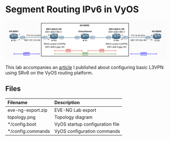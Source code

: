 # Segment Routing IPv6 in VyOS

![Topology](topology.png)

This lab accompanies an
[article](https://onvox.net/2024/02/01/srv6-vyos/) I published about configuring basic L3VPN using SRv6 on the VyOS routing platform.

## Files

| Filename          | Description                     |
|:------------------|:--------------------------------|
| eve-ng-export.zip | EVE-NG Lab export               |
| topology.png      | Topology diagram                |
| */config.boot     | VyOS startup configuration file |
| */config.commands | VyOS configuration commands     |
